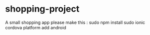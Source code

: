 # shopping-project
A small shopping app
please make this :
sudo npm install 
sudo ionic cordova platform add android
